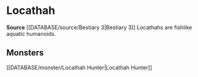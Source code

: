 ﻿---
id: '356'
name: Locathah
rarity: Common
source: '[[DATABASE/source/Bestiary 3|Bestiary 3]]'
trait:
- Locathah
type: Trait

---
# Locathah

**Source** [[DATABASE/source/Bestiary 3|Bestiary 3]]
Locathahs are fishlike aquatic humanoids.

## Monsters

[[DATABASE/monster/Locathah Hunter|Locathah Hunter]]